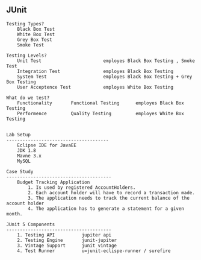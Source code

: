 JUnit
--------------------------------------------------------------------

    Testing Types?
        Black Box Test
        White Box Test
        Grey Box Test
        Smoke Test

    Testing Levels?
        Unit Test                       employes Black Box Testing , Smoke Test
        Integration Test                employes Black Box Testing 
        System Test                     employes Black Box Testing + Grey Box Testing
        User Acceptence Test            employes White Box Testing

    What do we test?
        Functionality       Functional Testing      employes Black Box Testing 
        Performence         Quality Testing         employes White Box Testing 


    Lab Setup
    --------------------------------------
        Eclipse IDE for JavaEE
        JDK 1.8
        Mavne 3.x
        MySQL

    Case Study
    ---------------------------------------
        Budget Tracking Application
            1. Is used by registered AccountHolders.
            2. Each account holder will have to record a transaction made.
            3. The application needs to track the current balance of the account holder
            4. The application has to generate a statement for a given month.

    JUnit 5 Components
    ---------------------------------------
        1. Testing API          jupiter api
        2. Testing Engine       junit-jupiter
        3. Vintage Support      junit vintage
        4. Test Runner          u=junit-eclispe-runner / surefire

